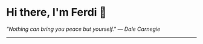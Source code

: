 <h1>Hi there, I'm Ferdi 👋</h1>

<p><em>
  "Nothing can bring you peace but yourself." — Dale Carnegie
</em></p>

---
